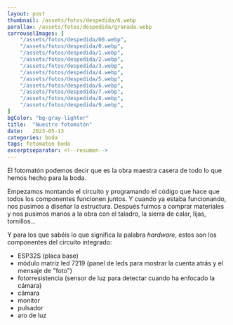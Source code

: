 ```yaml
---
layout: post
thumbnail: /assets/fotos/despedida/6.webp
parallax: /assets/fotos/despedida/granada.webp
carrouselImages: [
	"/assets/fotos/despedida/00.webp",
	"/assets/fotos/despedida/0.webp",
	"/assets/fotos/despedida/1.webp",
	"/assets/fotos/despedida/2.webp",
	"/assets/fotos/despedida/3.webp",
	"/assets/fotos/despedida/4.webp",
	"/assets/fotos/despedida/5.webp",
	"/assets/fotos/despedida/6.webp",
	"/assets/fotos/despedida/7.webp",
	"/assets/fotos/despedida/8.webp",
	"/assets/fotos/despedida/9.webp",
]
bgColor: "bg-gray-lighter"
title:  "Nuestro fotomatón"
date:   2023-05-13
categories: boda
tags: fotomaton boda
excerptseparator: <!--resumen-->
---
```


El fotomatón podemos decir que es la obra maestra casera de todo lo que hemos hecho para la boda.

Empezamos montando el circuito y programando el código que hace que todos los componentes funcionen juntos. Y cuando ya estaba funcionando, nos pusimos a diseñar la estructura. Después fuimos a comprar materiales y nos pusimos manos a la obra con el taladro, la sierra de calar, lijas, tornillos...

Y para los que sabéis lo que significa la palabra *hardware*, estos son los componentes del circuito integrado:
- ESP32S (placa base)
- módulo matriz led 7219 (panel de leds para mostrar la cuenta atrás y el mensaje de "foto")
- fotorresistencia (sensor de luz para detectar cuando ha enfocado la cámara)
- cámara
- monitor
- pulsador
- aro de luz
